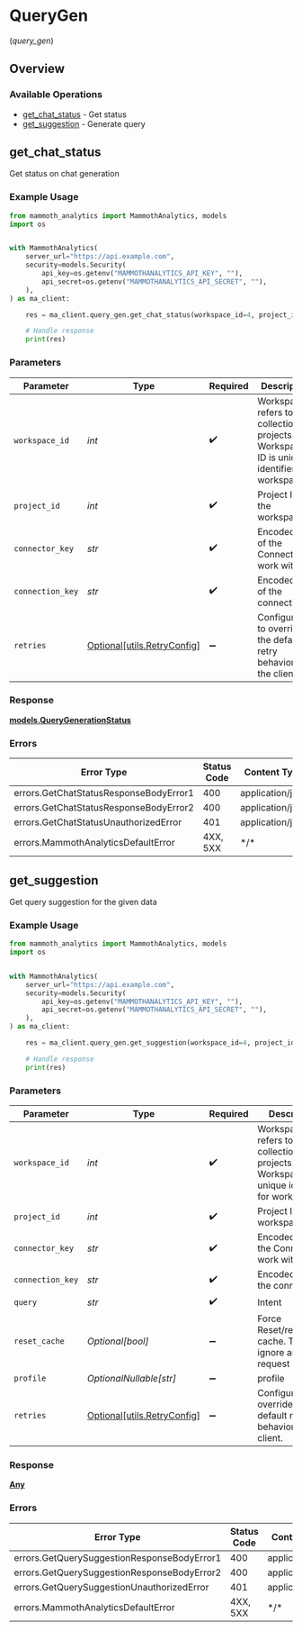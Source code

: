 # QueryGen
(*query_gen*)

## Overview

### Available Operations

* [get_chat_status](#get_chat_status) - Get status
* [get_suggestion](#get_suggestion) - Generate query

## get_chat_status

Get status on chat generation

### Example Usage

<!-- UsageSnippet language="python" operationID="GetChatStatus" method="get" path="/workspaces/{workspace_id}/projects/{project_id}/connectors/{connector_key}/connections/{connection_key}/chat" -->
```python
from mammoth_analytics import MammothAnalytics, models
import os


with MammothAnalytics(
    server_url="https://api.example.com",
    security=models.Security(
        api_key=os.getenv("MAMMOTHANALYTICS_API_KEY", ""),
        api_secret=os.getenv("MAMMOTHANALYTICS_API_SECRET", ""),
    ),
) as ma_client:

    res = ma_client.query_gen.get_chat_status(workspace_id=4, project_id=4, connector_key="cG9zdGdyZXM=", connection_key="kvx3b8lhfe3ilk0wv4xu4fl539njerj0lmcr6wf8")

    # Handle response
    print(res)

```

### Parameters

| Parameter                                                                                      | Type                                                                                           | Required                                                                                       | Description                                                                                    | Example                                                                                        |
| ---------------------------------------------------------------------------------------------- | ---------------------------------------------------------------------------------------------- | ---------------------------------------------------------------------------------------------- | ---------------------------------------------------------------------------------------------- | ---------------------------------------------------------------------------------------------- |
| `workspace_id`                                                                                 | *int*                                                                                          | :heavy_check_mark:                                                                             | Workspace refers to a collection of projects. Workspace ID is unique identifier for workspace. | 4                                                                                              |
| `project_id`                                                                                   | *int*                                                                                          | :heavy_check_mark:                                                                             | Project ID of the workspace                                                                    | 4                                                                                              |
| `connector_key`                                                                                | *str*                                                                                          | :heavy_check_mark:                                                                             | Encoded key of the Connector to work with                                                      | cG9zdGdyZXM=                                                                                   |
| `connection_key`                                                                               | *str*                                                                                          | :heavy_check_mark:                                                                             | Encoded key of the connection                                                                  | kvx3b8lhfe3ilk0wv4xu4fl539njerj0lmcr6wf8                                                       |
| `retries`                                                                                      | [Optional[utils.RetryConfig]](../../models/utils/retryconfig.md)                               | :heavy_minus_sign:                                                                             | Configuration to override the default retry behavior of the client.                            |                                                                                                |

### Response

**[models.QueryGenerationStatus](../../models/querygenerationstatus.md)**

### Errors

| Error Type                             | Status Code                            | Content Type                           |
| -------------------------------------- | -------------------------------------- | -------------------------------------- |
| errors.GetChatStatusResponseBodyError1 | 400                                    | application/json                       |
| errors.GetChatStatusResponseBodyError2 | 400                                    | application/json                       |
| errors.GetChatStatusUnauthorizedError  | 401                                    | application/json                       |
| errors.MammothAnalyticsDefaultError    | 4XX, 5XX                               | \*/\*                                  |

## get_suggestion

Get query suggestion for the given data

### Example Usage

<!-- UsageSnippet language="python" operationID="GetQuerySuggestion" method="post" path="/workspaces/{workspace_id}/projects/{project_id}/connectors/{connector_key}/connections/{connection_key}/chat" -->
```python
from mammoth_analytics import MammothAnalytics, models
import os


with MammothAnalytics(
    server_url="https://api.example.com",
    security=models.Security(
        api_key=os.getenv("MAMMOTHANALYTICS_API_KEY", ""),
        api_secret=os.getenv("MAMMOTHANALYTICS_API_SECRET", ""),
    ),
) as ma_client:

    res = ma_client.query_gen.get_suggestion(workspace_id=4, project_id=4, connector_key="cG9zdGdyZXM=", connection_key="kvx3b8lhfe3ilk0wv4xu4fl539njerj0lmcr6wf8", query="What is the total sales for the month of January?", reset_cache=True)

    # Handle response
    print(res)

```

### Parameters

| Parameter                                                                                      | Type                                                                                           | Required                                                                                       | Description                                                                                    | Example                                                                                        |
| ---------------------------------------------------------------------------------------------- | ---------------------------------------------------------------------------------------------- | ---------------------------------------------------------------------------------------------- | ---------------------------------------------------------------------------------------------- | ---------------------------------------------------------------------------------------------- |
| `workspace_id`                                                                                 | *int*                                                                                          | :heavy_check_mark:                                                                             | Workspace refers to a collection of projects. Workspace ID is unique identifier for workspace. | 4                                                                                              |
| `project_id`                                                                                   | *int*                                                                                          | :heavy_check_mark:                                                                             | Project ID of the workspace                                                                    | 4                                                                                              |
| `connector_key`                                                                                | *str*                                                                                          | :heavy_check_mark:                                                                             | Encoded key of the Connector to work with                                                      | cG9zdGdyZXM=                                                                                   |
| `connection_key`                                                                               | *str*                                                                                          | :heavy_check_mark:                                                                             | Encoded key of the connection                                                                  | kvx3b8lhfe3ilk0wv4xu4fl539njerj0lmcr6wf8                                                       |
| `query`                                                                                        | *str*                                                                                          | :heavy_check_mark:                                                                             | Intent                                                                                         |                                                                                                |
| `reset_cache`                                                                                  | *Optional[bool]*                                                                               | :heavy_minus_sign:                                                                             | Force Reset/regenerate cache. This will ignore any query request                               | true                                                                                           |
| `profile`                                                                                      | *OptionalNullable[str]*                                                                        | :heavy_minus_sign:                                                                             | profile                                                                                        |                                                                                                |
| `retries`                                                                                      | [Optional[utils.RetryConfig]](../../models/utils/retryconfig.md)                               | :heavy_minus_sign:                                                                             | Configuration to override the default retry behavior of the client.                            |                                                                                                |

### Response

**[Any](../../models/.md)**

### Errors

| Error Type                                  | Status Code                                 | Content Type                                |
| ------------------------------------------- | ------------------------------------------- | ------------------------------------------- |
| errors.GetQuerySuggestionResponseBodyError1 | 400                                         | application/json                            |
| errors.GetQuerySuggestionResponseBodyError2 | 400                                         | application/json                            |
| errors.GetQuerySuggestionUnauthorizedError  | 401                                         | application/json                            |
| errors.MammothAnalyticsDefaultError         | 4XX, 5XX                                    | \*/\*                                       |